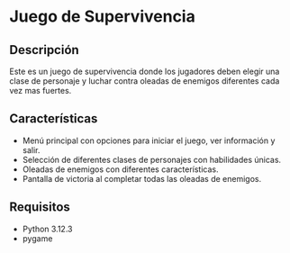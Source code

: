 # Juego de Supervivencia

## Descripción
Este es un juego de supervivencia donde los jugadores deben elegir una clase de personaje y luchar contra oleadas de enemigos diferentes cada vez mas fuertes.

## Características
- Menú principal con opciones para iniciar el juego, ver información y salir.
- Selección de diferentes clases de personajes con habilidades únicas.
- Oleadas de enemigos con diferentes características.
- Pantalla de victoria al completar todas las oleadas de enemigos.


## Requisitos
- Python 3.12.3
- pygame
